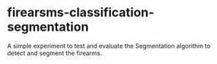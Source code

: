 # firearsms-classification-segmentation
A simple experiment to test and evaluate the Segmentation algorithm to detect and segment the firearms.
